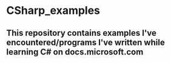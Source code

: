 # CSharp_examples

## This repository contains examples I've encountered/programs I've written while learning C# on docs.microsoft.com
